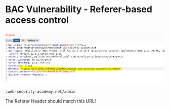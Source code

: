 # BAC Vulnerability - Referer-based access control


![****](/BAC-BrokenAccessControl/Screenshots/bac13.PNG)

```
.web-security-academy.net/admin
```

The Referer Header should match this URL! 